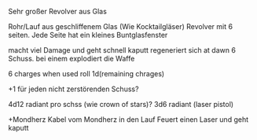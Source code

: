 Sehr großer Revolver aus Glas

Rohr/Lauf aus geschliffenem Glas (Wie Kocktailgläser)
Revolver mit 6 seiten. Jede Seite hat ein kleines Buntglasfenster

macht viel Damage und geht schnell kaputt
regeneriert sich at dawn
6 Schuss.
bei einem explodiert die Waffe

6 charges 
when used
roll 1d(remaining chrages)

+1 für jeden nicht zerstörenden Schuss?

4d12 radiant pro schss (wie crown of stars)?
3d6 radiant (laser pistol)


+Mondherz
Kabel vom Mondherz in den Lauf
Feuert einen Laser und geht kaputt